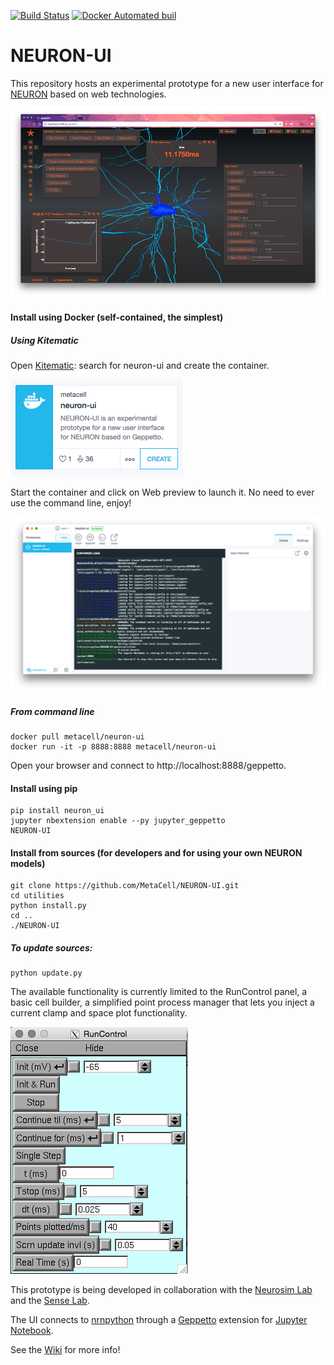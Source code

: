 
[![Build Status](https://travis-ci.org/MetaCell/NEURON-UI.svg?branch=master)](https://travis-ci.org/MetaCell/NEURON-UI)
[![Docker Automated buil](https://img.shields.io/docker/automated/jrottenberg/ffmpeg.svg)](https://hub.docker.com/r/metacell/neuron-ui/)

# NEURON-UI

This repository hosts an experimental prototype for a new user interface for [NEURON](http://www.neuron.yale.edu/neuron/) based on web technologies. 


![Screenshot](https://github.com/tarelli/bucket/raw/master//release034.png)

#### Install using Docker (self-contained, the simplest)

##### Using Kitematic
Open [Kitematic](https://kitematic.com/): search for neuron-ui and create the container.

![Image](https://github.com/tarelli/bucket/raw/master//neuronuiImage.png)

Start the container and click on Web preview to launch it. No need to ever use the command line, enjoy!

![Kitematic](https://github.com/tarelli/bucket/raw/master//kitematic.png)

##### From command line 
```
docker pull metacell/neuron-ui
docker run -it -p 8888:8888 metacell/neuron-ui
```
Open your browser and connect to http://localhost:8888/geppetto.


#### Install using pip
```
pip install neuron_ui
jupyter nbextension enable --py jupyter_geppetto
NEURON-UI
```

#### Install from sources (for developers and for using your own NEURON models)
```
git clone https://github.com/MetaCell/NEURON-UI.git
cd utilities
python install.py
cd ..
./NEURON-UI
```
##### To update sources:
```
python update.py
```

The available functionality is currently limited to the RunControl panel, a basic cell builder, a simplified point process manager that lets you inject a current clamp and space plot functionality.

![oldNEURON](https://github.com/tarelli/bucket/raw/master/Screen_Shot_2016-06-15_at_18.06.16.png)

This prototype is being developed in collaboration with the [Neurosim Lab](http://neurosimlab.org/) and the [Sense Lab](https://senselab.med.yale.edu/).

The UI connects to [nrnpython](http://www.neuron.yale.edu/neuron/static/docs/help/neuron/neuron/classes/python.html) through a [Geppetto](http://git.geppetto.org) extension for [Jupyter Notebook](http://jupyter.org/).

See the [Wiki](https://github.com/MetaCell/NEURON-UI/wiki) for more info!
